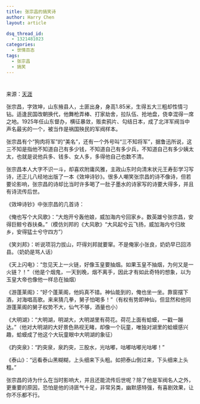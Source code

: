 ```yaml
---
title: 张宗昌的搞笑诗
author: Harry Chen
layout: article

dsq_thread_id:
  - 1321481023
categories:
  - 世情百态
tags:
  - 张宗昌
  - 搞笑
---
```

# 

来源：[天涯][1]

  张宗昌，字效坤，山东掖县人，土匪出身，身高1.85米，生得五大三粗却性情刁钻。适逢民国改朝换代，他舞枪弄棒、打家劫舍，拉队伍、抢地盘，侥幸混得一席之地。1925年任山东督办，横征暴敛，贩卖鸦片、勾结日本，成了北洋军阀当中声名最劣的一个，被当作是祸国殃民的军阀样本。

  张宗昌有个“狗肉将军”的“美名”，还有一个外号叫“三不知将军”，据鲁迅所说，这三不知是指他不知道自己有多少钱，不知道自己有多少兵，不知道自己有多少姨太太，也就是说他兵多、钱多、女人多，多得他自己也数不清。

  张宗昌本人大字不识一斗，却喜欢附庸风雅，主政山东时向清末状元王寿彭学习写诗，还正儿八经地出版了一本《效坤诗钞》。很多人嘲笑张宗昌的诗不像诗，但若要论影响，张宗昌的诗却比当时许多喝了一肚子墨水的诗家写的诗要大得多，并且有诗流传后世。

  《效坤诗钞》中张宗昌的几首诗：

  《俺也写个大风歌》：“大炮开兮轰他娘，威加海内兮回家乡。数英雄兮张宗昌，安得巨鲸兮吞扶桑。”（模仿刘邦的《大风歌》“大风起兮云飞扬，威加海内兮归故乡，安得猛士兮守四方”）

  《笑刘邦》：听说项羽力拔山，吓得刘邦就要窜。不是俺家小张良，奶奶早已回沛县。（奶奶是骂人话）

  《天上闪电》：“忽见天上一火链，好像玉皇要抽烟。如果玉皇不抽烟，为何又是一火链？！”（他是个烟鬼，一天到晚，烟不离手，因此才有如此奇特的想象，以为玉皇大帝也像他一样总在抽烟）

  《游蓬莱阁》：“好个蓬莱阁，他妈真不错。神仙能到的，俺也坐一坐。靠窗摆下酒，对海唱高歌。来来猜几拳，舅子怕喝多！”（有权有势即神仙，但显然和他同游蓬莱阁的舅子权势不大，仙气不够，酒量也小）

  《大明湖》：“大明湖，明湖大，大明湖里有荷花。荷花上面有蛤蟆，一戳一蹦达。”（他对大明湖的大好景色熟视无睹，却像一个玩童，唯独对湖里的蛤蟆感兴趣，蛤蟆成了他这个大玩童眼中大明湖的象征）

  《趵突泉》：“趵突泉，泉趵突，三股水，光咕嘟，咕嘟咕嘟光咕嘟！”

  《泰山》：“远看泰山黑糊糊，上头细来下头粗。如把泰山倒过来，下头细来上头粗。”

  张宗昌的诗为什么在当时影响大，并且还能流传后世呢？除了他是军阀名人之外，更重要的原因，恐怕是他的诗匪气十足，非常另类，幽默感特强，有喜剧效果，让你不乐都不行。

   [1]: http://www.tianya.cn/techforum/content/14/1/784232.shtml
